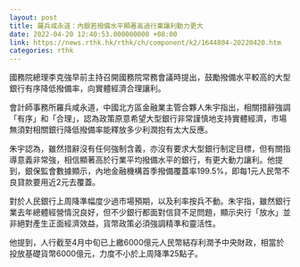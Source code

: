 ```yaml
---
layout: post
title: 羅兵咸永道：內銀若撥備水平顯著高過行業讓利動力更大
date: 2022-04-20 12:40:53.000000000 +08:00
link: https://news.rthk.hk/rthk/ch/component/k2/1644804-20220420.htm
categories: rthk
---
```


國務院總理李克強早前主持召開國務院常務會議時提出，鼓勵撥備水平較高的大型銀行有序降低撥備率，向實體經濟合理讓利。

會計師事務所羅兵咸永道，中國北方區金融業主管合夥人朱宇指出，相關措辭強調「有序」和「合理」，認為政策原意希望大型銀行非常謹慎地支持實體經濟，市場無須對相關銀行降低撥備率能釋放多少利潤抱有太大反應。

朱宇認為，雖然措辭沒有任何強制含義，亦沒有要求大型銀行制定目標，但有關指導意義非常強，相信顯著高於行業平均撥備水平的銀行，有更大動力讓利。他提到，銀保監會數據顯示，內地金融機構首季撥備覆蓋率199.5%，即每1元人民幣不良貸款要用近2元去覆蓋。

對於人民銀行上周降準幅度少過市場預期，以及利率按兵不動。朱宇指，雖然銀行業去年總體經營情況良好，但不少銀行都面對信貸不足問題，顯示央行「放水」並非絕對產生正面經濟效益，貨幣政策必須強調精準和靈活性。

他提到，人行截至4月中旬已上繳6000億元人民幣結存利潤予中央財政，相當於投放基礎貨幣6000億元，力度不小於上周降準25點子。
